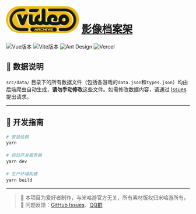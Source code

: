 <h1>
   <a href="https://hoyo-video.trrw.tech/"><img src="src/assets/logos/logo.png" width="200"></a>
   <a href="https://hoyo-video.trrw.tech/">影像档案架</a>
</h1>


![Vue版本](https://img.shields.io/badge/Vue-3.5-blue)
![Vite版本](https://img.shields.io/badge/Vite-6.1-orange)
![Ant Design](https://img.shields.io/badge/Ant%20Design-4.2.6-blue?logo=ant-design)
![Vercel](https://img.shields.io/badge/Vercel-000000?logo=vercel&logoColor=white)

## 📂 数据说明

`src/data/` 目录下的所有数据文件（包括各游戏的`data.json`和`types.json`）均由后端爬虫自动生成，**请勿手动修改**这些文件。如需修改数据内容，请通过 [Issues](https://github.com/Trrrrw/hoyo_video/issues) 提出请求。

---

## 🚀 开发指南

```bash
# 安装依赖
yarn

# 启动开发服务器
yarn dev

# 生产环境构建
yarn build
```

---

> 📢 本项目为爱好者制作，与米哈游官方无关，所有素材版权归米哈游所有。  
> 🐛 问题反馈：[GitHub Issues](https://github.com/Trrrrw/hoyo_calendar/issues)、[QQ群](https://qm.qq.com/q/6l9M3S5YUU)  
